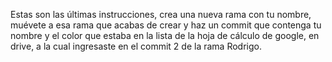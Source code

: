 Estas son las últimas instrucciones, crea una nueva rama con tu nombre, muévete a esa rama que acabas de crear
y haz un commit que contenga tu nombre y el color que estaba en la lista de la hoja de cálculo de google, en drive,
a la cual ingresaste en el commit 2 de la rama Rodrigo.